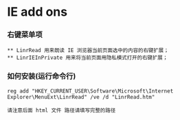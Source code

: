# IE add ons

### 右键菜单项
	** LinrRead 用来朗读 IE 浏览器当前页面选中的内容的右键扩展；
	** LinrIEInPrivate 用来将当前页面用隐私模式打开的右键扩展；

### 如何安装(运行命令行)

	reg add "HKEY_CURRENT_USER\Software\Microsoft\Internet Explorer\MenuExt\LinrRead" /ve /d "LinrRead.htm"
	
	请注意后面 html 文件 路径请填写完整的路径